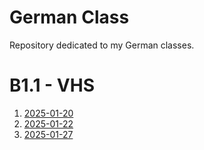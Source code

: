 # German Class
Repository dedicated to my German classes.
# B1.1 - VHS
1. [2025-01-20](B1.1/20250120.md)
1. [2025-01-22](B1.1/20250122.md)
1. [2025-01-27](B1.1/20250127.md)